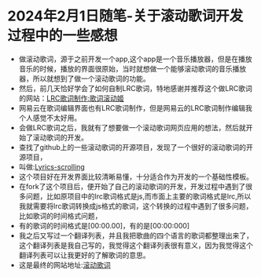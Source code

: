 # 2024年2月1日随笔-关于滚动歌词开发过程中的一些感想
* 做滚动歌词，源于之前开发一个app,这个app是一个音乐播放器，但是在播放音乐的时候，播放的界面很原始，当时就想做一个能够滚动歌词的音乐播放器，所以就想到了做一个滚动歌词的功能。
* 然后，前几天恰好学会了如何自制LRC歌词，特地感谢并推荐这个做LRC歌词的网站：[LRC歌词制作:歌词滚动姬](https://lrc-maker.github.io/)
* 网易云在歌词编辑界面也有LRC歌词制作，但是网易云的LRC歌词制作编辑我个人感觉不太好用。
* 会做LRC歌词之后，我就有了想要做一个滚动歌词网页应用的想法，然后就开始了滚动歌词的开发。
* 查找了github上的一些滚动歌词的开源项目，发现了一个很好的滚动歌词的开源项目，
* 叫做:[Lyrics-scrolling](https://github.com/topulikeweb/Lyrics-scrolling)
* 这个项目好在开发界面比较清晰易懂，十分适合作为开发的一个基础性模板。
* 在fork了这个项目后，便开始了自己的滚动歌词的开发，开发过程中遇到了很多问题，比如原项目中的lrc歌词格式是js,而市面上主要的歌词格式是lrc,所以我就需要将lrc歌词转换成js格式的歌词，这个转换的过程中遇到了很多问题，比如歌词的时间格式问题，
* 有的歌词的时间格式是[00:00.00]，有的是[00:00:000]
* 我之后又写过一个翻译列表，并且我把歌曲的四个语言的歌词都整理出来了，这个翻译列表是我自己写的，我觉得这个翻译列表很有意义，因为我觉得这个翻译列表可以让我更好的了解歌词的意思。
* 这是最终的网站地址:[滚动歌词](https://corddt.github.io/Lyrics-scrolling/)

